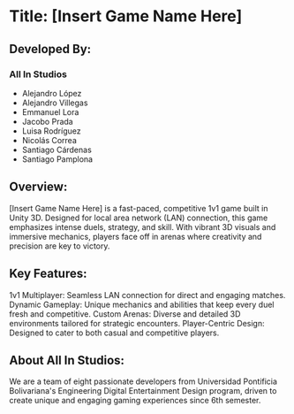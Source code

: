 # Title: [Insert Game Name Here]

## Developed By:
### All In Studios

- Alejandro López
- Alejandro Villegas
- Emmanuel Lora
- Jacobo Prada
- Luisa Rodríguez
- Nicolás Correa
- Santiago Cárdenas
- Santiago Pamplona

## Overview:
[Insert Game Name Here] is a fast-paced, competitive 1v1 game built in Unity 3D. Designed for local area network (LAN) connection, this game emphasizes intense duels, strategy, and skill. With vibrant 3D visuals and immersive mechanics, players face off in arenas where creativity and precision are key to victory.

## Key Features:
1v1 Multiplayer: Seamless LAN connection for direct and engaging matches.
Dynamic Gameplay: Unique mechanics and abilities that keep every duel fresh and competitive.
Custom Arenas: Diverse and detailed 3D environments tailored for strategic encounters.
Player-Centric Design: Designed to cater to both casual and competitive players.

## About All In Studios:
We are a team of eight passionate developers from Universidad Pontificia Bolivariana's Engineering Digital Entertainment Design program, driven to create unique and engaging gaming experiences since 6th semester.
